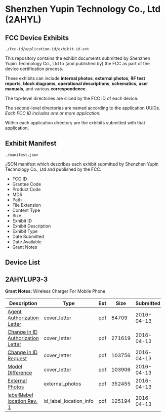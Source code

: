 # Shenzhen Yupin Technology Co., Ltd (2AHYL)
## FCC Device Exhibits

```
./fcc-id/application-id/exhibit-id.ext
```

This repository contains the exhibit documents submitted by Shenzhen Yupin Technology Co., Ltd to (and published by) the FCC as part of the device certification process.

These exhibits can include **internal photos**, **external photos**, **RF test reports**, **block diagrams**, **operational descriptions**, **schematics**, **user manuals**, and various **correspondence**.

The top-level directories are sliced by the FCC ID of each device.

The second-level directories are named according to the application UUIDs. *Each FCC ID includes one or more application.*

Within each application directory are the exhibits submitted with that application. 

## Exhibit Manifest

```
./manifest.json
```

JSON manifest which describes each exhibit submitted by Shenzhen Yupin Technology Co., Ltd and published by the FCC.

- FCC ID
- Grantee Code
- Product Code
- MD5
- Path
- File Extension
- Content Type
- Size
- Exhibit ID
- Exhibit Description
- Exhibit Type
- Date Submitted
- Date Available
- Grant Notes

## Device List
## 2AHYLUP3-3
**Grant Notes:** Wireless Charger For Mobile Phone

| Description | Type | Ext | Size | Submitted | Available |
| ----------- | ---- | --- | ---- | --------- | --------- |
| [Agent Authorization Letter](2AHYLUP3-3/b297eefaf7be61a26da73d65620fe0ac/2957849.pdf) | cover_letter | pdf | 84709 | 2016-04-13 | 2016-04-13 |
| [Change in ID Authorization Letter](2AHYLUP3-3/b297eefaf7be61a26da73d65620fe0ac/2957851.pdf) | cover_letter | pdf | 271619 | 2016-04-13 | 2016-04-13 |
| [Change in ID Request](2AHYLUP3-3/b297eefaf7be61a26da73d65620fe0ac/2957852.pdf) | cover_letter | pdf | 103756 | 2016-04-13 | 2016-04-13 |
| [Model Difference](2AHYLUP3-3/b297eefaf7be61a26da73d65620fe0ac/2957854.pdf) | cover_letter | pdf | 103906 | 2016-04-13 | 2016-04-13 |
| [External Photos](2AHYLUP3-3/b297eefaf7be61a26da73d65620fe0ac/2943739.pdf) | external_photos | pdf | 352455 | 2016-04-13 | 2016-04-13 |
| [label&label location Rev. 1](2AHYLUP3-3/b297eefaf7be61a26da73d65620fe0ac/2957853.pdf) | id_label_location_info | pdf | 125194 | 2016-04-13 | 2016-04-13 |

